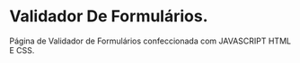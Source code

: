 # Validador De Formulários.
Página de Validador de Formulários confeccionada com JAVASCRIPT HTML E CSS.
